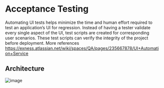 # Acceptance Testing

Automating UI tests helps minimize the time and human effort required to test an application’s UI for regression. Instead of having a tester validate every single aspect of the UI, test scripts are created for corresponding user scenarios. These test scripts can verify the integrity of the project before deployment.
More references https://exness.atlassian.net/wiki/spaces/QA/pages/235667878/UI+Automation+Service
## Architecture ##

![image](https://user-images.githubusercontent.com/86778688/131690701-45145a8e-b69a-4f5f-8929-9c8ece8cdbef.png)

